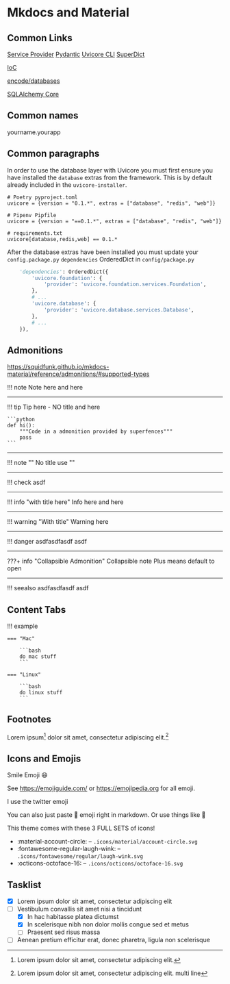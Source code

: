 # Mkdocs and Material


## Common Links

[Service Provider](/service-providers/)
[Pydantic](/orm-pydantic/)
[Uvicore CLI](/cli/)
[SuperDict](/superdict/)

[IoC](/ioc/)

[encode/databases](https://github.com/encode/databases)

[SQLAlchemy Core](https://docs.sqlalchemy.org/en/13/core/tutorial.html)


## Common names

yourname.yourapp



## Common paragraphs


In order to use the database layer with Uvicore you must first ensure you have installed the `database` extras from the framework.  This is by default already included in the `uvicore-installer`.
```
# Poetry pyproject.toml
uvicore = {version = "0.1.*", extras = ["database", "redis", "web"]}

# Pipenv Pipfile
uvicore = {version = "==0.1.*", extras = ["database", "redis", "web"]}

# requirements.txt
uvicore[database,redis,web] == 0.1.*
```



After the database extras have been installed you must update your `config.package.py` `dependencies` OrderedDict in `config/package.py`
```python
    'dependencies': OrderedDict({
        'uvicore.foundation': {
            'provider': 'uvicore.foundation.services.Foundation',
        },
        # ...
        'uvicore.database': {
            'provider': 'uvicore.database.services.Database',
        },
        # ...
    }),
```




## Admonitions

https://squidfunk.github.io/mkdocs-material/reference/admonitions/#supported-types

!!! note
    Note here
    and here

---

!!! tip
    Tip here - NO title
    and here

    ```python
    def hi():
        """Code in a admonition provided by superfences"""
        pass
    ```

---

!!! note ""
    No title use ""

---

!!! check
    asdf

---

!!! info "with title here"
    Info here
    and here

---

!!! warning "With title"
    Warning here

---

!!! danger
    asdfasdfasdf
    asdf

---

???+ info "Collapsible Admonition"
    Collapsible note
    Plus means default to open

---

!!! seealso
    asdfasdfasdf
    asdf


## Content Tabs

!!! example

    === "Mac"

        ```bash
        do mac stuff
        ```

    === "Linux"

        ```bash
        do linux stuff
        ```


## Footnotes

Lorem ipsum[^1] dolor sit amet, consectetur adipiscing elit.[^2]



[^1]: Lorem ipsum dolor sit amet, consectetur adipiscing elit.
[^2]:
    Lorem ipsum dolor sit amet, consectetur adipiscing elit.
    multi line


## Icons and Emojis

Smile Emoji :smile:

See https://emojiguide.com/ or https://emojipedia.org for all emoji.

I use the twitter emoji

You can also just paste 🧒 emoji right in markdown.  Or use things like :slightly_frowning_face:

This theme comes with these 3 FULL SETS of icons!

* :material-account-circle: – `.icons/material/account-circle.svg`
* :fontawesome-regular-laugh-wink: – `.icons/fontawesome/regular/laugh-wink.svg`
* :octicons-octoface-16: – `.icons/octicons/octoface-16.svg`


## Tasklist


* [x] Lorem ipsum dolor sit amet, consectetur adipiscing elit
* [ ] Vestibulum convallis sit amet nisi a tincidunt
    * [x] In hac habitasse platea dictumst
    * [x] In scelerisque nibh non dolor mollis congue sed et metus
    * [ ] Praesent sed risus massa
* [ ] Aenean pretium efficitur erat, donec pharetra, ligula non scelerisque
